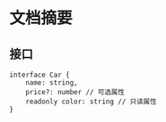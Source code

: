 # 文档摘要

## 接口

```tsx
interface Car {
    name: string,
    price?: number // 可选属性
    readonly color: string // 只读属性
}


```

